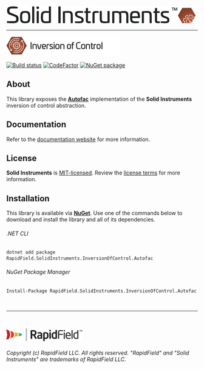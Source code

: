 <!--
Copyright (c) RapidField LLC. Licensed under the MIT License. See LICENSE.txt in the project root for license information.
-->

[![Solid Instruments logo](../../SolidInstruments.Logo.Color.Transparent.500w.png)](../../README.md)
- - -

![Inversion of Control label](../RapidField.SolidInstruments.InversionOfControl/Label.InversionOfControl.300w.png)

[![Build status](https://img.shields.io/appveyor/ci/rapidfield/solid-instruments.svg?style=popout&label=build)](https://ci.appveyor.com/project/rapidfield/solid-instruments/branch/master)
[![CodeFactor](https://img.shields.io/codefactor/grade/github/rapidfield/solid-instruments/master.svg?style=popout&label=quality)](https://www.codefactor.io/repository/github/rapidfield/solid-instruments)
[![NuGet package](https://img.shields.io/nuget/vpre/RapidField.SolidInstruments.InversionOfControl.Autofac.svg?color=blue&label=version)](https://www.nuget.org/packages/RapidField.SolidInstruments.InversionOfControl.Autofac)

## About

This library exposes the [**Autofac**](https://autofac.org/) implementation of the **Solid Instruments** inversion of control abstraction.

## Documentation

Refer to the [documentation website](https://www.solidinstruments.com/api/RapidField.SolidInstruments.InversionOfControl.Autofac.html) for more information.

## License

**Solid Instruments** is [MIT-licensed](https://en.wikipedia.org/wiki/MIT_License). Review the [license terms](../../LICENSE.txt) for more information.

## Installation

This library is available via [**NuGet**](https://docs.microsoft.com/en-us/nuget/quickstart/install-and-use-a-package-in-visual-studio). Use one of the commands below to download and install the library and all of its dependencies.

###### .NET CLI

```shell
dotnet add package RapidField.SolidInstruments.InversionOfControl.Autofac
```

###### NuGet Package Manager

```shell
Install-Package RapidField.SolidInstruments.InversionOfControl.Autofac
```

<br />

- - -

<br />

[![RapidField logo](../../RapidField.Logo.Color.Black.Transparent.200w.png)](https://www.rapidfield.com)

###### Copyright (c) RapidField LLC. All rights reserved. "RapidField" and "Solid Instruments" are trademarks of RapidField LLC.